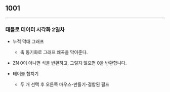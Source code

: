 ## 1001

---

### 태블로 데이터 시각화 2일차

- 누적 막대 그래프
  - 축 동기화로 그래프 왜곡을 막아준다.



- ZN 0이 아니면 식을 반환하고, 그렇지 않으면 0을 반환합니다.



- 테이블 합치기
  - 두 개 선택 후 오른쪽 마우스-만들기-결합된 필드